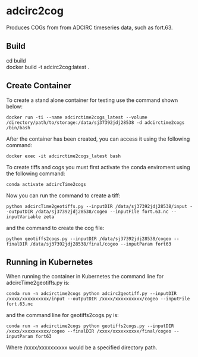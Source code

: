 # adcirc2cog
Produces COGs from from ADCIRC timeseries data, such as fort.63.

## Build
  cd build  
  docker build -t adcirc2cog:latest .

## Create Container

  To create a stand alone container for testing use the command shown below:

    docker run -ti --name adcirctime2cogs_latest --volume /directory/path/to/storage:/data/sj37392jdj28538 -d adcirctime2cogs /bin/bash

  After the container has been created, you can access it using the following command:

    docker exec -it adcirctime2cogs_latest bash

  To create tiffs and cogs you must first activate the conda enviroment using the following command:

    conda activate adcircTime2cogs

  Now you can run the command to create a tiff:

    python adcircTime2geotiffs.py --inputDIR /data/sj37392jdj28538/input --outputDIR /data/sj37392jdj28538/cogeo --inputFile fort.63.nc --inputVariable zeta

  and the command to create the cog file:

    python geotiffs2cogs.py --inputDIR /data/sj37392jdj28538/cogeo --finalDIR /data/sj37392jdj28538/final/cogeo --inputParam fort63

## Running in Kubernetes

When running the container in Kubernetes the command line for adcircTime2geotiffs.py is:

    conda run -n adcirctime2cogs python adcirc2geotiff.py --inputDIR /xxxx/xxxxxxxxxx/input --outputDIR /xxxx/xxxxxxxxxx/cogeo --inputFile fort.63.nc 

and the command line for geotiffs2cogs.py is:

    conda run -n adcirctime2cogs python geotiffs2cogs.py --inputDIR /xxxx/xxxxxxxxxx/cogeo --finalDIR /xxxx/xxxxxxxxxx/final/cogeo --inputParam fort63

Where /xxxx/xxxxxxxxxx would be a specified directory path.
 
